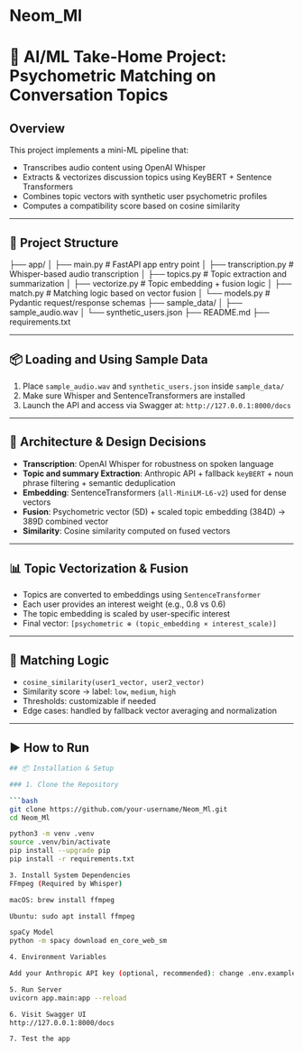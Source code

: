 # Neom_Ml
# 🚀 AI/ML Take-Home Project: Psychometric Matching on Conversation Topics

## Overview

This project implements a mini-ML pipeline that:
- Transcribes audio content using OpenAI Whisper
- Extracts & vectorizes discussion topics using KeyBERT + Sentence Transformers
- Combines topic vectors with synthetic user psychometric profiles
- Computes a compatibility score based on cosine similarity

---

## 📁 Project Structure

├── app/
│ ├── main.py # FastAPI app entry point
│ ├── transcription.py # Whisper-based audio transcription
│ ├── topics.py # Topic extraction and summarization
│ ├── vectorize.py # Topic embedding + fusion logic
│ ├── match.py # Matching logic based on vector fusion
│ └── models.py # Pydantic request/response schemas
├── sample_data/
│ ├── sample_audio.wav
│ └── synthetic_users.json
├── README.md
├── requirements.txt


---

## 📦 Loading and Using Sample Data

1. Place `sample_audio.wav` and `synthetic_users.json` inside `sample_data/`
2. Make sure Whisper and SentenceTransformers are installed
3. Launch the API and access via Swagger at: `http://127.0.0.1:8000/docs`

---

## 🧠 Architecture & Design Decisions

- **Transcription**: OpenAI Whisper for robustness on spoken language
- **Topic and summary Extraction**: Anthropic API + fallback `keyBERT` + noun phrase filtering + semantic deduplication
- **Embedding**: SentenceTransformers (`all-MiniLM-L6-v2`) used for dense vectors
- **Fusion**: Psychometric vector (5D) + scaled topic embedding (384D) → 389D combined vector
- **Similarity**: Cosine similarity computed on fused vectors

---

## 📊 Topic Vectorization & Fusion

- Topics are converted to embeddings using `SentenceTransformer`
- Each user provides an interest weight (e.g., 0.8 vs 0.6)
- The topic embedding is scaled by user-specific interest
- Final vector: `[psychometric ⊕ (topic_embedding × interest_scale)]`

---

## 🤝 Matching Logic

- `cosine_similarity(user1_vector, user2_vector)`
- Similarity score → label: `low`, `medium`, `high`
- Thresholds: customizable if needed
- Edge cases: handled by fallback vector averaging and normalization

---

## ▶️ How to Run

```bash
## 📦 Installation & Setup

### 1. Clone the Repository

```bash
git clone https://github.com/your-username/Neom_Ml.git
cd Neom_Ml

python3 -m venv .venv
source .venv/bin/activate
pip install --upgrade pip
pip install -r requirements.txt

3. Install System Dependencies
FFmpeg (Required by Whisper)

macOS: brew install ffmpeg

Ubuntu: sudo apt install ffmpeg

spaCy Model
python -m spacy download en_core_web_sm

4. Environment Variables

Add your Anthropic API key (optional, recommended): change .env.example to .env, paste the anthropic key 

5. Run Server
uvicorn app.main:app --reload

6. Visit Swagger UI
http://127.0.0.1:8000/docs

7. Test the app


